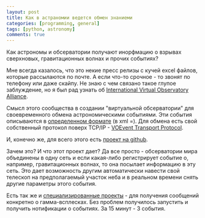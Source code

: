 ```yaml
---
layout: post
title: Как в астраномии ведется обмен знаниеми
categories: [programming, general]
tags: [python, astronomy]
comments: true
---
```


Как астрономы и обсерватории получают инорфмацию о взрывах сверхновых, гравитационных волнах и прочих событиях? 

Мне всегда казалось, что это некие пресс релизы с кучей excel файлов, которые рассылаются по почте. 
А если что-то срочное - то звонят по телефону или даже скайпу. Не знаю с чем связано такое глупое заблуждение, 
но я был рад узнать об [International  Virtual  Observatory  Alliance](http://www.ivoa.net/).

Смысл этого сообщества в создании "виртуальной обсерватории" для своевременного обмена 
астрономическими событиями. 
Эти события описываются в 
[определенном формате](http://www.ivoa.net/documents/VOEvent/) (в xml =). 
Для обмена есть свой собственный протокол поверх TCP/IP - [VOEvent Transport Protocol](http://www.ivoa.net/documents/Notes/VOEventTransport/). 

И, конечно же, для всего этого есть [проект на github](https://github.com/jdswinbank/Comet).

Зачем это? И что этот проект дает?
Да все просто - обсерватории мира объединены в одну сеть и если какая-либо регистрирует 
событие о, например, гравитационных волнах, то она посылает информацию в эту сеть.
Это дает возможность другим автоматически навести свой телескоп на предполагаемый 
участок неба и в реальном времени снять другие параметры этого события.

Есть так же и [специализированные проекты](https://github.com/lpsinger/pygcn) - для получения сообщений 
конкретно о гамма-всплесках. Без проблем получилось запустить и получить нотификации о 
событиях. За 15 минут - 3 события.